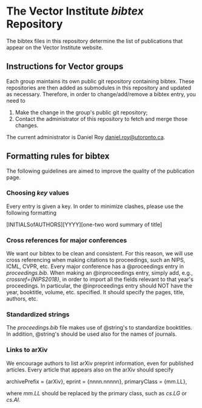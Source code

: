# The Vector Institute *bibtex* Repository 

The bibtex files in this repository determine the list of publications that appear on the Vector Institute website. 
## Instructions for Vector groups

Each group maintains its own public git repository containing bibtex. These repositories are then added as submodules in this repository and updated as necessary. Therefore, in order to change/add/remove a bibtex entry,
you need to

1. Make the change in the group's public git repository;
2. Contact the administrator of this repository to fetch and merge those changes.

The current administrator is Daniel Roy <daniel.roy@utoronto.ca>.

## Formatting rules for bibtex

The following guidelines are aimed to improve the quality of the publication page.

### Choosing *key* values

Every entry is given a key. In order to minimize clashes, please use the following formatting

  [INITIALSofAUTHORS][YYYY][one-two word summary of title]

### Cross references for major conferences

We want our bibtex to be clean and consistent. For this reason, we will use cross referencing when making citations to proceedings, such an NIPS, ICML, CVPR, etc. Every major conference has a @proceedings entry in *proceedings.bib*. When making an @inproceedings entry, simply add, e.g., *crossref={NIPS2018}*, in order to import all the fields relevant to that year's proceedings. In particular, the @inproceedings entry should NOT have the year, booktitle, volume, etc. specified. It should specify the pages, title, authors, etc.

### Standardized strings

The *proceedings.bib* file makes use of @string's to standardize booktitles. In addition, @string's should be used also for the names of journals.

### Links to arXiv

We encourage authors to list arXiv preprint information, even for published articles. Every article that appears also on the arXiv should specify 

  archivePrefix = {arXiv},
  eprint = {nnnn.nnnnn},
  primaryClass = {mm.LL},

where *mm.LL* should be replaced by the primary class, such as *cs.LG* or *cs.AI*.



